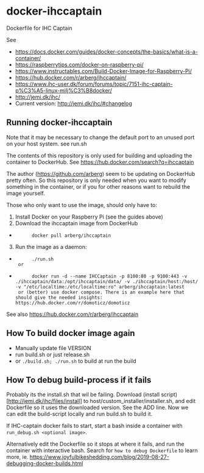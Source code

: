 # docker-ihccaptain
Dockerfile for IHC Captain

See 
* https://docs.docker.com/guides/docker-concepts/the-basics/what-is-a-container/
* https://raspberrytips.com/docker-on-raspberry-pi/
* https://www.instructables.com/Build-Docker-Image-for-Raspberry-Pi/
* https://hub.docker.com/r/arberg/ihccaptain/
* https://www.ihc-user.dk/forum/forums/topic/7151-ihc-captain-p%C3%A5-linux-milj%C3%B8docker/
* http://jemi.dk/ihc/
* Current version: http://jemi.dk/ihc/#changelog

## Running docker-ihccaptain

Note that it may be necessary to change the default port to an unused port on your host system. see run.sh

The contents of this repository is only used for building and uploading the container to DockerHub. See https://hub.docker.com/search?q=ihccaptain

The author (https://github.com/arberg) seem to be updating on DockerHub pretty often. So this repository is only needed when you want to modify something in the container, or if you for other reasons want to rebuild the image yourself.

Those who only want to use the image, should only have to:
1. Install Docker on your Raspberry Pi (see the guides above)
2. Download the ihccaptain image from DockerHub
*           docker pull arberg/ihccaptain
3. Run the image as a daemon:
*           ./run.sh
       or
*           docker run -d --name IHCCaptain -p 8100:80 -p 9100:443 -v ./ihccaptain/data:/opt/ihccaptain/data/ -v ./ihccaptain/host:/host/ -v "/etc/localtime:/etc/localtime:ro" arberg/ihccaptain:latest
       or (better) use docker compose. There is an example here that should give the needed insights: https://hub.docker.com/r/domoticz/domoticz

See also https://hub.docker.com/r/arberg/ihccaptain

## How To build docker image again

* Manually update file VERSION
* run build.sh or just release.sh
* or `./build.sh; ./run.sh` to build at run the build

## How To debug build-process if it fails

Probably its the install.sh that wil be failing. Download (install script)[http://jemi.dk/ihc/files/install] to host/custom_installer/installer.sh, and edit Dockerfile so it uses the downloaded version. See the ADD line. Now we can edit the build-script locally and run build.sh to build it.

If IHC-captain docker fails to start, start a bash inside a container with `run_debug.sh <optional image>`.

Alternatively edit the Dockerfile so it stops at where it fails, and run the container with interactive bash. Search for `how to debug Dockerfile` to learn more, ie. https://www.joyfulbikeshedding.com/blog/2019-08-27-debugging-docker-builds.html
